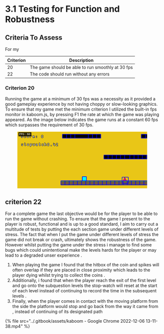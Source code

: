# 3.1 Testing for Function and Robustness

## Criteria To Assess

For my&#x20;

| Criterion | Description                                       |
| --------- | ------------------------------------------------- |
| 20        | The game should be able to run smoothly at 30 fps |
| 22        | The code should run without any errors            |

### Criterion 20

Running the game at a minimum of 30 fps was a necessity as it provided a good gameplay experience by not having choppy or slow-looking graphics. To ensure that my game met the minimum criterion I utilized the built-in fps monitor in kaboom.js, by pressing F1 the rate at which the game was playing appeared. As the image below indicates the game runs at a constant 60 fps which surpasses the requirement of 30 fps.&#x20;

<figure><img src="../.gitbook/assets/image (2) (2).png" alt=""><figcaption></figcaption></figure>



## criterion 22

For a complete game the last objective would be for the player to be able to run the game without crashing. To ensure that the game I present to the player is robust, functional and is up to a good standard, I aim to carry out a multitude of tests by putting the each section game under different levels of stress. The fact that when I put the game under different levels of stress the game did not break or crash, ultimately shows the robustness of the game. However whilst putting the game under the stress i manage to find some bugs which could unintentional make the levels hards for the player or may lead to a degraded unser experience .&#x20;

1. When playing the game I found that the hitbox of the coin and spikes will often overlap if they are placed in close proximity which leads to the player dying whilst trying to collect the coins .
2. Additionally, i found that when the player reach the exit of the first level and go onto the subquestion levels the stop-watch will reset at the start of each level instead of continuing to  record the time in the subsequent levels .
3. &#x20;Finally, when the player comes in contact with the moving platform from the side the platform would stop and go back from the way it came from , instead of continuing of its designated path&#x20;

&#x20;

{% file src="../.gitbook/assets/kaboom - Google Chrome 2022-12-06 13-11-38.mp4" %}

